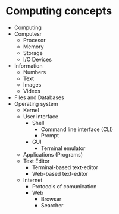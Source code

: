 # Computing concepts

- Computing
- Computesr
  - Procesor
  - Memory
  - Storage
  - I/O Devices
- Information
  - Numbers
  - Text
  - Images
  - Videos
- Files and Databases
- Operating system
  - Kernel
  - User interface
    - Shell
      - Command line interface (CLI)
      - Prompt
    - GUI
      - Terminal emulator
  - Applications (Programs)
  - Text Editor
    - Terminal-based text-editor
    - Web-based text-editor
  - Internet
    - Protocols of comunication
    - Web
      - Browser
      - Searcher